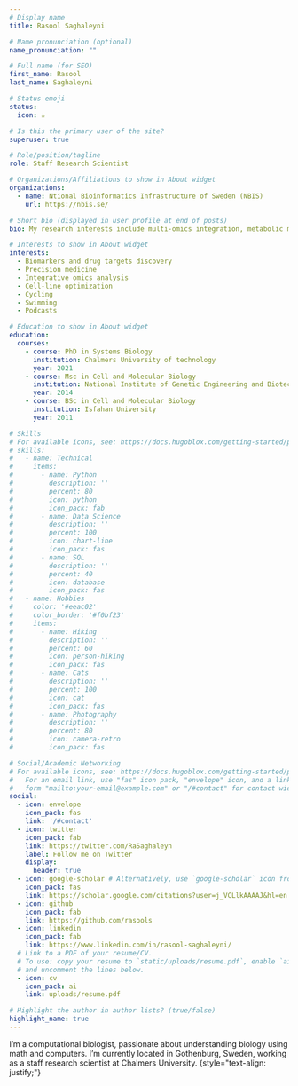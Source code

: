 ```yaml
---
# Display name
title: Rasool Saghaleyni

# Name pronunciation (optional)
name_pronunciation: ""

# Full name (for SEO)
first_name: Rasool
last_name: Saghaleyni

# Status emoji
status:
  icon: ☕️

# Is this the primary user of the site?
superuser: true

# Role/position/tagline
role: Staff Research Scientist

# Organizations/Affiliations to show in About widget
organizations:
  - name: Ntional Bioinformatics Infrastructure of Sweden (NBIS)
    url: https://nbis.se/

# Short bio (displayed in user profile at end of posts)
bio: My research interests include multi-omics integration, metabolic modeling and structural biology.

# Interests to show in About widget
interests:
  - Biomarkers and drug targets discovery
  - Precision medicine
  - Integrative omics analysis
  - Cell-line optimization
  - Cycling
  - Swimming
  - Podcasts

# Education to show in About widget
education:
  courses:
    - course: PhD in Systems Biology
      institution: Chalmers University of technology
      year: 2021
    - course: Msc in Cell and Molecular Biology
      institution: National Institute of Genetic Engineering and Biotechnology (NIGEB)
      year: 2014
    - course: BSc in Cell and Molecular Biology
      institution: Isfahan University
      year: 2011

# Skills
# For available icons, see: https://docs.hugoblox.com/getting-started/page-builder/#icons
# skills:
#   - name: Technical
#     items:
#       - name: Python
#         description: ''
#         percent: 80
#         icon: python
#         icon_pack: fab
#       - name: Data Science
#         description: ''
#         percent: 100
#         icon: chart-line
#         icon_pack: fas
#       - name: SQL
#         description: ''
#         percent: 40
#         icon: database
#         icon_pack: fas
#   - name: Hobbies
#     color: '#eeac02'
#     color_border: '#f0bf23'
#     items:
#       - name: Hiking
#         description: ''
#         percent: 60
#         icon: person-hiking
#         icon_pack: fas
#       - name: Cats
#         description: ''
#         percent: 100
#         icon: cat
#         icon_pack: fas
#       - name: Photography
#         description: ''
#         percent: 80
#         icon: camera-retro
#         icon_pack: fas

# Social/Academic Networking
# For available icons, see: https://docs.hugoblox.com/getting-started/page-builder/#icons
#   For an email link, use "fas" icon pack, "envelope" icon, and a link in the
#   form "mailto:your-email@example.com" or "/#contact" for contact widget.
social:
  - icon: envelope
    icon_pack: fas
    link: '/#contact'
  - icon: twitter
    icon_pack: fab
    link: https://twitter.com/RaSaghaleyn
    label: Follow me on Twitter
    display:
      header: true
  - icon: google-scholar # Alternatively, use `google-scholar` icon from `ai` icon pack
    icon_pack: fas
    link: https://scholar.google.com/citations?user=j_VCLlkAAAAJ&hl=en
  - icon: github
    icon_pack: fab
    link: https://github.com/rasools
  - icon: linkedin
    icon_pack: fab
    link: https://www.linkedin.com/in/rasool-saghaleyni/
  # Link to a PDF of your resume/CV.
  # To use: copy your resume to `static/uploads/resume.pdf`, enable `ai` icons in `params.yaml`,
  # and uncomment the lines below.
  - icon: cv
    icon_pack: ai
    link: uploads/resume.pdf

# Highlight the author in author lists? (true/false)
highlight_name: true
---
```


I’m a computational biologist, passionate about understanding biology using math and computers. I’m currently located in Gothenburg, Sweden, working as a staff research scientist at Chalmers University.
{style="text-align: justify;"}
